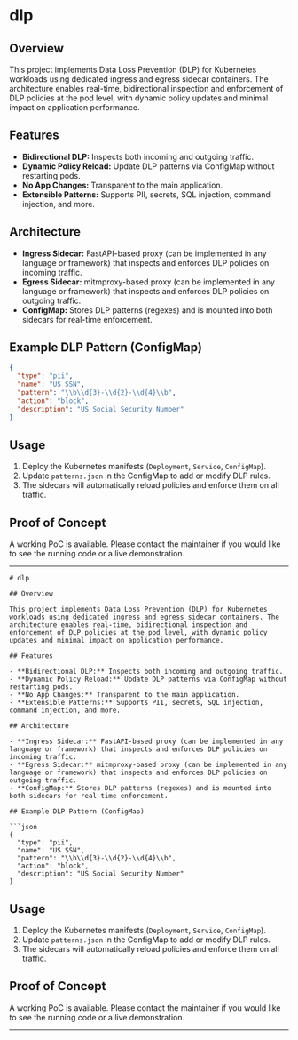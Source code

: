 # dlp

## Overview

This project implements Data Loss Prevention (DLP) for Kubernetes workloads using dedicated ingress and egress sidecar containers. The architecture enables real-time, bidirectional inspection and enforcement of DLP policies at the pod level, with dynamic policy updates and minimal impact on application performance.

## Features

- **Bidirectional DLP:** Inspects both incoming and outgoing traffic.
- **Dynamic Policy Reload:** Update DLP patterns via ConfigMap without restarting pods.
- **No App Changes:** Transparent to the main application.
- **Extensible Patterns:** Supports PII, secrets, SQL injection, command injection, and more.

## Architecture

- **Ingress Sidecar:** FastAPI-based proxy (can be implemented in any language or framework) that inspects and enforces DLP policies on incoming traffic.
- **Egress Sidecar:** mitmproxy-based proxy (can be implemented in any language or framework) that inspects and enforces DLP policies on outgoing traffic.
- **ConfigMap:** Stores DLP patterns (regexes) and is mounted into both sidecars for real-time enforcement.

## Example DLP Pattern (ConfigMap)

```json
{
  "type": "pii",
  "name": "US SSN",
  "pattern": "\\b\\d{3}-\\d{2}-\\d{4}\\b",
  "action": "block",
  "description": "US Social Security Number"
}
```

## Usage

1. Deploy the Kubernetes manifests (`Deployment`, `Service`, `ConfigMap`).
2. Update `patterns.json` in the ConfigMap to add or modify DLP rules.
3. The sidecars will automatically reload policies and enforce them on all traffic.

## Proof of Concept

A working PoC is available. Please contact the maintainer if you would like to see the running code or a live demonstration.

---
```<!-- filepath: /Users/kediau/Desktop/workspace/dlp/README.md -->
# dlp

## Overview

This project implements Data Loss Prevention (DLP) for Kubernetes workloads using dedicated ingress and egress sidecar containers. The architecture enables real-time, bidirectional inspection and enforcement of DLP policies at the pod level, with dynamic policy updates and minimal impact on application performance.

## Features

- **Bidirectional DLP:** Inspects both incoming and outgoing traffic.
- **Dynamic Policy Reload:** Update DLP patterns via ConfigMap without restarting pods.
- **No App Changes:** Transparent to the main application.
- **Extensible Patterns:** Supports PII, secrets, SQL injection, command injection, and more.

## Architecture

- **Ingress Sidecar:** FastAPI-based proxy (can be implemented in any language or framework) that inspects and enforces DLP policies on incoming traffic.
- **Egress Sidecar:** mitmproxy-based proxy (can be implemented in any language or framework) that inspects and enforces DLP policies on outgoing traffic.
- **ConfigMap:** Stores DLP patterns (regexes) and is mounted into both sidecars for real-time enforcement.

## Example DLP Pattern (ConfigMap)

```json
{
  "type": "pii",
  "name": "US SSN",
  "pattern": "\\b\\d{3}-\\d{2}-\\d{4}\\b",
  "action": "block",
  "description": "US Social Security Number"
}
```

## Usage

1. Deploy the Kubernetes manifests (`Deployment`, `Service`, `ConfigMap`).
2. Update `patterns.json` in the ConfigMap to add or modify DLP rules.
3. The sidecars will automatically reload policies and enforce them on all traffic.

## Proof of Concept

A working PoC is available. Please contact the maintainer if you would like to see the running code or a live demonstration.

---